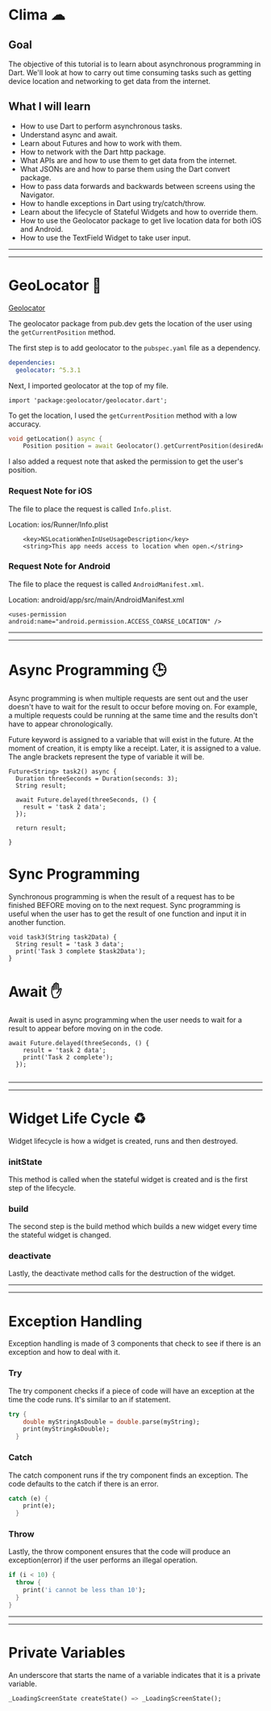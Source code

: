 

# Clima ☁

## Goal

The objective of this tutorial is to learn about asynchronous programming in Dart. We'll look at how to carry out time consuming tasks such as getting device location and networking to get data from the internet. 


## What I will learn

- How to use Dart to perform asynchronous tasks.
- Understand async and await.
- Learn about Futures and how to work with them.
- How to network with the Dart http package.
- What APIs are and how to use them to get data from the internet.
- What JSONs are and how to parse them using the Dart convert package.
- How to pass data forwards and backwards between screens using the Navigator.
- How to handle exceptions in Dart using try/catch/throw.
- Learn about the lifecycle of Stateful Widgets and how to override them.
- How to use the Geolocator package to get live location data for both iOS and Android.
- How to use the TextField Widget to take user input.

---
---

# GeoLocator 📍

[Geolocator](https://pub.dev/packages/geolocator)

The geolocator package from pub.dev gets the location of the user using the
`getCurrentPosition` method.

The first step is to add geolocator to the `pubspec.yaml` file as a dependency.

```yaml
dependencies:
  geolocator: ^5.3.1
```

Next, I imported geolocator at the top of my file.

```
import 'package:geolocator/geolocator.dart';
```

To get the location, I used the `getCurrentPosition` method with a low accuracy.

```dart
void getLocation() async {
    Position position = await Geolocator().getCurrentPosition(desiredAccuracy: LocationAccuracy.low);
```

I also added a request note that asked the
permission to get the user's position.

### Request Note for iOS

The file to place the request is called `Info.plist`.

Location: ios/Runner/Info.plist

```
    <key>NSLocationWhenInUseUsageDescription</key>
    <string>This app needs access to location when open.</string>
```

### Request Note for Android

The file to place the request is called `AndroidManifest.xml`.

Location: android/app/src/main/AndroidManifest.xml

```
<uses-permission android:name="android.permission.ACCESS_COARSE_LOCATION" />
```
---
---

# Async Programming 🕒

Async programming is when multiple requests are sent out and the user doesn't have to wait for the result to occur before moving on. For example, a multiple requests could be running at the same time and the results don't have to appear chronologically.

Future keyword is assigned to a variable that will exist in the future. At
the moment of creation, it is empty like a receipt. Later, it is assigned
to a value. The angle brackets represent the type of variable it will be.

```
Future<String> task2() async {
  Duration threeSeconds = Duration(seconds: 3);
  String result;
 
  await Future.delayed(threeSeconds, () {
    result = 'task 2 data';
  });

  return result;

}
```

# Sync Programming

Synchronous programming is when the result of a request has to be finished
BEFORE moving on to the next request. Sync programming is useful when the user has to get the result of one function and input it in another function.

```
void task3(String task2Data) {
  String result = 'task 3 data';
  print('Task 3 complete $task2Data');
}
```

# Await ✋

Await is used in async programming when the user needs to wait for a result to appear before moving on in the code.

```
await Future.delayed(threeSeconds, () {
    result = 'task 2 data';
    print('Task 2 complete');
  });
  
```

---
---

# Widget Life Cycle ♻️

Widget lifecycle is how a widget is created, runs and then destroyed.

### initState

This method is called when the stateful widget is created and is the first step of the lifecycle.

### build

The second step is the build method which builds a new widget every time the stateful widget is changed.

### deactivate

Lastly, the deactivate method calls for the destruction of the widget.

---
---

# Exception Handling

Exception handling is made of 3 components that check to see if there is an
exception and how to deal with it.

### Try

The try component checks if a piece of code will have an exception at the
time the code runs. It's similar to an if statement.

```dart
try {
    double myStringAsDouble = double.parse(myString);
    print(myStringAsDouble);
  }
```
### Catch

The catch component runs if the try component finds an exception. The code
defaults to the catch if there is an error.

```dart
catch (e) {
    print(e);
  }
```

### Throw

Lastly, the throw component ensures that the code will produce an exception(error)
 if the user performs an illegal operation.

```dart
if (i < 10) {
  throw {
    print('i cannot be less than 10');
  }
}
```

---
---

# Private Variables

An underscore that starts the name of a variable indicates that it is a private
variable.

```dart
_LoadingScreenState createState() => _LoadingScreenState();
```

